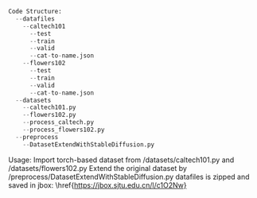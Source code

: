 ```python
Code Structure:
  --datafiles
    --caltech101
      --test
      --train
      --valid
      --cat-to-name.json
    --flowers102
      --test
      --train
      --valid
      --cat-to-name.json
  --datasets
    --caltech101.py
    --flowers102.py
    --process_caltech.py
    --process_flowers102.py
  --preprocess
    --DatasetExtendWithStableDiffusion.py
```

Usage:
  Import torch-based dataset from /datasets/caltech101.py and /datasets/flowers102.py
  Extend the original dataset by /preprocess/DatasetExtendWithStableDiffusion.py
  datafiles is zipped and saved in jbox: \href{https://jbox.sjtu.edu.cn/l/c1O2Nw}
